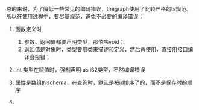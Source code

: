 总的来说，为了降低一些常见的编码错误，thegraph使用了比较严格的ts规范。
所以在使用过程中，要尽量规范，避免不必要的编译错误；

1. 函数定义时
    1. 参数、返回值都要声明类型，那怕啥void；
    2. 返回值是对象时，类型要用类来描述和定义，然后再使用，直接用接口编译会报错；

2. Int 类型在赋值时，强制声明 as i32类型，不然编译错误

3. 属性是数组的schema，在查询时，默认是按id排序了的，而不是保存时的顺序

4. 
